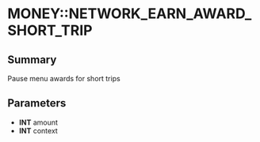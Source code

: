 # MONEY::NETWORK_EARN_AWARD_SHORT_TRIP

## Summary
Pause menu awards for short trips

## Parameters
* **INT** amount
* **INT** context